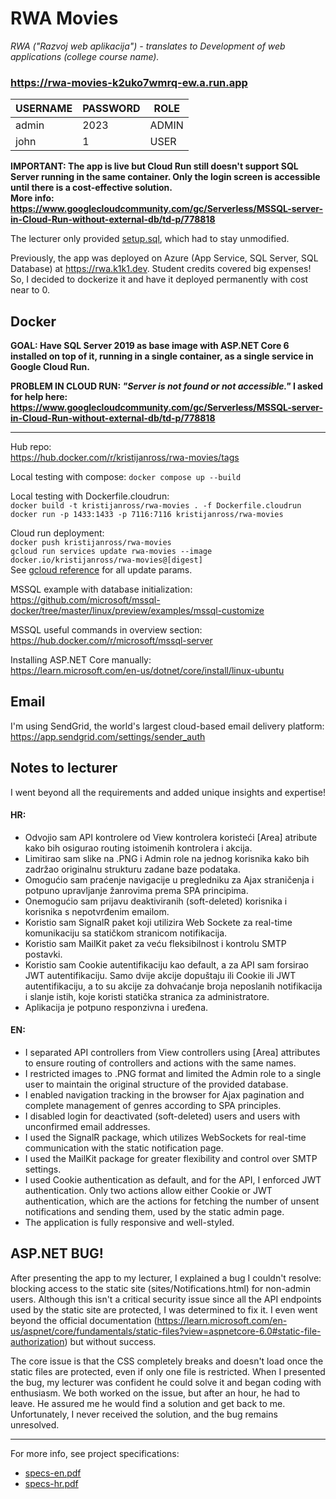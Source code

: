 # RWA Movies

_RWA ("Razvoj web aplikacija") - translates to Development of web applications (college course name)._

### https://rwa-movies-k2uko7wmrq-ew.a.run.app

| USERNAME | PASSWORD | ROLE  |
| -------- | -------- | ----- |
| admin    | 2023     | ADMIN |
| john     | 1        | USER  |

**IMPORTANT: The app is live but Cloud Run still doesn't support SQL Server running in the same container. Only the login screen is accessible until there is a cost-effective solution.  
More info: https://www.googlecloudcommunity.com/gc/Serverless/MSSQL-server-in-Cloud-Run-without-external-db/td-p/778818**

The lecturer only provided [setup.sql](setup.sql), which had to stay unmodified.

Previously, the app was deployed on Azure (App Service, SQL Server, SQL Database) at https://rwa.k1k1.dev. Student credits covered big expenses! So, I decided to dockerize it and have it deployed permanently with cost near to 0.

## Docker

**GOAL: Have SQL Server 2019 as base image with ASP.NET Core 6 installed on top of it, running in a single container, as a single service in Google Cloud Run.**

**PROBLEM IN CLOUD RUN: _"Server is not found or not accessible."_ I asked for help here:
https://www.googlecloudcommunity.com/gc/Serverless/MSSQL-server-in-Cloud-Run-without-external-db/td-p/778818**

---

Hub repo:  
https://hub.docker.com/r/kristijanross/rwa-movies/tags

Local testing with compose:
`docker compose up --build`

Local testing with Dockerfile.cloudrun:  
`docker build -t kristijanross/rwa-movies . -f Dockerfile.cloudrun`  
`docker run -p 1433:1433 -p 7116:7116 kristijanross/rwa-movies`

Cloud run deployment:  
`docker push kristijanross/rwa-movies`  
`gcloud run services update rwa-movies --image docker.io/kristijanross/rwa-movies@[digest]`  
See [gcloud reference](https://cloud.google.com/sdk/gcloud/reference/run/services/update) for all update params.

MSSQL example with database initialization:  
https://github.com/microsoft/mssql-docker/tree/master/linux/preview/examples/mssql-customize

MSSQL useful commands in overview section:  
https://hub.docker.com/r/microsoft/mssql-server

Installing ASP.NET Core manually:  
https://learn.microsoft.com/en-us/dotnet/core/install/linux-ubuntu

## Email

I'm using SendGrid, the world's largest cloud-based email delivery platform:  
https://app.sendgrid.com/settings/sender_auth

## Notes to lecturer

I went beyond all the requirements and added unique insights and expertise!

#### HR:

- Odvojio sam API kontrolere od View kontrolera koristeći [Area] atribute kako bih osigurao routing istoimenih kontrolera i akcija.
- Limitirao sam slike na .PNG i Admin role na jednog korisnika kako bih zadržao originalnu strukturu zadane baze podataka.
- Omogućio sam praćenje navigacije u pregledniku za Ajax straničenja i potpuno upravljanje žanrovima prema SPA principima.
- Onemogućio sam prijavu deaktiviranih (soft-deleted) korisnika i korisnika s nepotvrđenim emailom.
- Koristio sam SignalR paket koji utilizira Web Sockete za real-time komunikaciju sa statičkom stranicom notifikacija.
- Koristio sam MailKit paket za veću fleksibilnost i kontrolu SMTP postavki.
- Koristio sam Cookie autentifikaciju kao default, a za API sam forsirao JWT autentifikaciju. Samo dvije akcije dopuštaju ili Cookie ili JWT autentifikaciju, a to su akcije za dohvaćanje broja neposlanih notifikacija i slanje istih, koje koristi statička stranica za administratore.
- Aplikacija je potpuno responzivna i uređena.

#### EN:

- I separated API controllers from View controllers using [Area] attributes to ensure routing of controllers and actions with the same names.
- I restricted images to .PNG format and limited the Admin role to a single user to maintain the original structure of the provided database.
- I enabled navigation tracking in the browser for Ajax pagination and complete management of genres according to SPA principles.
- I disabled login for deactivated (soft-deleted) users and users with unconfirmed email addresses.
- I used the SignalR package, which utilizes WebSockets for real-time communication with the static notification page.
- I used the MailKit package for greater flexibility and control over SMTP settings.
- I used Cookie authentication as default, and for the API, I enforced JWT authentication. Only two actions allow either Cookie or JWT authentication, which are the actions for fetching the number of unsent notifications and sending them, used by the static admin page.
- The application is fully responsive and well-styled.

## ASP.NET BUG!

After presenting the app to my lecturer, I explained a bug I couldn't resolve: blocking access to the static site (sites/Notifications.html) for non-admin users. Although this isn't a critical security issue since all the API endpoints used by the static site are protected, I was determined to fix it. I even went beyond the official documentation (https://learn.microsoft.com/en-us/aspnet/core/fundamentals/static-files?view=aspnetcore-6.0#static-file-authorization) but without success.

The core issue is that the CSS completely breaks and doesn't load once the static files are protected, even if only one file is restricted. When I presented the bug, my lecturer was confident he could solve it and began coding with enthusiasm. We both worked on the issue, but after an hour, he had to leave. He assured me he would find a solution and get back to me. Unfortunately, I never received the solution, and the bug remains unresolved.

---

For more info, see project specifications:

- [specs-en.pdf](RwaMovies/wwwroot/documents/specs-en.pdf)
- [specs-hr.pdf](RwaMovies/wwwroot/documents/specs-hr.pdf)
